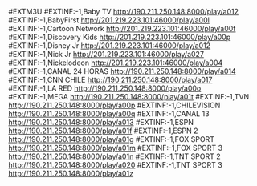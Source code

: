 #EXTM3U
#EXTINF:-1,Baby TV
http://190.211.250.148:8000/play/a012
#EXTINF:-1,BabyFirst
http://201.219.223.101:46000/play/a00l
#EXTINF:-1,Cartoon Network
http://201.219.223.101:46000/play/a00f
#EXTINF:-1,Discovery Kids
http://201.219.223.101:46000/play/a00p
#EXTINF:-1,Disney Jr
http://201.219.223.101:46000/play/a012
#EXTINF:-1,Nick Jr
http://201.219.223.101:46000/play/a027
#EXTINF:-1,Nickelodeon
http://201.219.223.101:46000/play/a004
#EXTINF:-1,CANAL 24 HORAS
http://190.211.250.148:8000/play/a014
#EXTINF:-1,CNN CHILE
http://190.211.250.148:8000/play/a017
#EXTINF:-1,LA RED
http://190.211.250.148:8000/play/a00o
#EXTINF:-1,MEGA
http://190.211.250.148:8000/play/a01t
#EXTINF:-1,TVN
http://190.211.250.148:8000/play/a00p
#EXTINF:-1,CHILEVISION
http://190.211.250.148:8000/play/a00q
#EXTINF:-1,CANAL 13
http://190.211.250.148:8000/play/a013
#EXTINF:-1,ESPN
http://190.211.250.148:8000/play/a01f
#EXTINF:-1,ESPN 2
http://190.211.250.148:8000/play/a01g
#EXTINF:-1,FOX SPORT
http://190.211.250.148:8000/play/a01m
#EXTINF:-1,FOX SPORT 3
http://190.211.250.148:8000/play/a01n
#EXTINF:-1,TNT SPORT 2
http://190.211.250.148:8000/play/a020
#EXTINF:-1,TNT SPORT 3
http://190.211.250.148:8000/play/a01z

